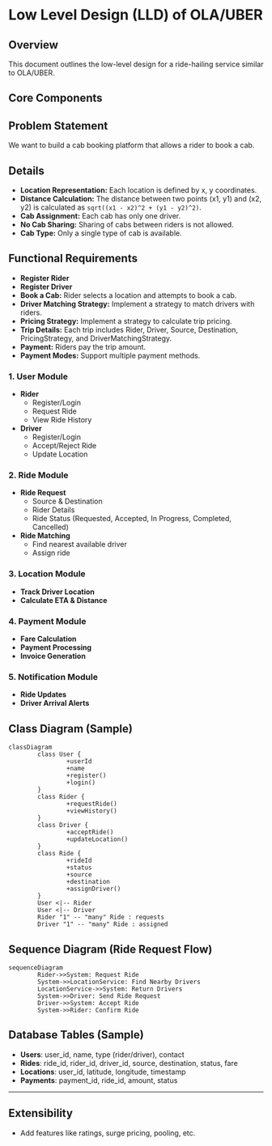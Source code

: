 # Low Level Design (LLD) of OLA/UBER

## Overview
This document outlines the low-level design for a ride-hailing service similar to OLA/UBER.

## Core Components

## Problem Statement

We want to build a cab booking platform that allows a rider to book a cab.

## Details

- **Location Representation:** Each location is defined by x, y coordinates.
- **Distance Calculation:** The distance between two points (x1, y1) and (x2, y2) is calculated as `sqrt((x1 - x2)^2 + (y1 - y2)^2)`.
- **Cab Assignment:** Each cab has only one driver.
- **No Cab Sharing:** Sharing of cabs between riders is not allowed.
- **Cab Type:** Only a single type of cab is available.

## Functional Requirements

- **Register Rider**
- **Register Driver**
- **Book a Cab:** Rider selects a location and attempts to book a cab.
- **Driver Matching Strategy:** Implement a strategy to match drivers with riders.
- **Pricing Strategy:** Implement a strategy to calculate trip pricing.
- **Trip Details:** Each trip includes Rider, Driver, Source, Destination, PricingStrategy, and DriverMatchingStrategy.
- **Payment:** Riders pay the trip amount.
- **Payment Modes:** Support multiple payment methods.

### 1. User Module
- **Rider**
    - Register/Login
    - Request Ride
    - View Ride History
- **Driver**
    - Register/Login
    - Accept/Reject Ride
    - Update Location

### 2. Ride Module
- **Ride Request**
    - Source & Destination
    - Rider Details
    - Ride Status (Requested, Accepted, In Progress, Completed, Cancelled)
- **Ride Matching**
    - Find nearest available driver
    - Assign ride

### 3. Location Module
- **Track Driver Location**
- **Calculate ETA & Distance**

### 4. Payment Module
- **Fare Calculation**
- **Payment Processing**
- **Invoice Generation**

### 5. Notification Module
- **Ride Updates**
- **Driver Arrival Alerts**

## Class Diagram (Sample)

```mermaid
classDiagram
        class User {
                +userId
                +name
                +register()
                +login()
        }
        class Rider {
                +requestRide()
                +viewHistory()
        }
        class Driver {
                +acceptRide()
                +updateLocation()
        }
        class Ride {
                +rideId
                +status
                +source
                +destination
                +assignDriver()
        }
        User <|-- Rider
        User <|-- Driver
        Rider "1" -- "many" Ride : requests
        Driver "1" -- "many" Ride : assigned
```

## Sequence Diagram (Ride Request Flow)

```mermaid
sequenceDiagram
        Rider->>System: Request Ride
        System->>LocationService: Find Nearby Drivers
        LocationService->>System: Return Drivers
        System->>Driver: Send Ride Request
        Driver->>System: Accept Ride
        System->>Rider: Confirm Ride
```

## Database Tables (Sample)

- **Users**: user_id, name, type (rider/driver), contact
- **Rides**: ride_id, rider_id, driver_id, source, destination, status, fare
- **Locations**: user_id, latitude, longitude, timestamp
- **Payments**: payment_id, ride_id, amount, status

---

## Extensibility
- Add features like ratings, surge pricing, pooling, etc.
